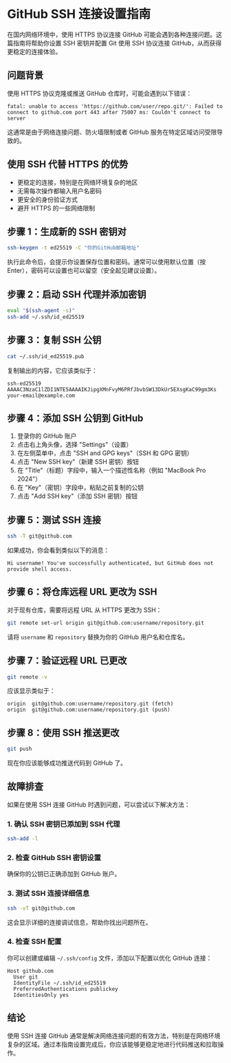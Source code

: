 # GitHub SSH 连接设置指南

在国内网络环境中，使用 HTTPS 协议连接 GitHub 可能会遇到各种连接问题。这篇指南将帮助你设置 SSH 密钥并配置 Git 使用 SSH 协议连接 GitHub，从而获得更稳定的连接体验。

## 问题背景

使用 HTTPS 协议克隆或推送 GitHub 仓库时，可能会遇到以下错误：

```
fatal: unable to access 'https://github.com/user/repo.git/': Failed to connect to github.com port 443 after 75007 ms: Couldn't connect to server
```

这通常是由于网络连接问题、防火墙限制或者 GitHub 服务在特定区域访问受限导致的。

## 使用 SSH 代替 HTTPS 的优势

- 更稳定的连接，特别是在网络环境复杂的地区
- 无需每次操作都输入用户名密码
- 更安全的身份验证方式
- 避开 HTTPS 的一些网络限制

## 步骤 1：生成新的 SSH 密钥对

```bash
ssh-keygen -t ed25519 -C "你的GitHub邮箱地址"
```

执行此命令后，会提示你设置保存位置和密码。通常可以使用默认位置（按 Enter），密码可以设置也可以留空（安全起见建议设置）。

## 步骤 2：启动 SSH 代理并添加密钥

```bash
eval "$(ssh-agent -s)"
ssh-add ~/.ssh/id_ed25519
```

## 步骤 3：复制 SSH 公钥

```bash
cat ~/.ssh/id_ed25519.pub
```

复制输出的内容，它应该类似于：
```
ssh-ed25519 AAAAC3NzaC1lZDI1NTE5AAAAIKJipgXMnFvyM6PRfJbvbSW13DkUr5EXsgKaC99gm3Ks your-email@example.com
```

## 步骤 4：添加 SSH 公钥到 GitHub

1. 登录你的 GitHub 账户
2. 点击右上角头像，选择 "Settings"（设置）
3. 在左侧菜单中，点击 "SSH and GPG keys"（SSH 和 GPG 密钥）
4. 点击 "New SSH key"（新建 SSH 密钥）按钮
5. 在 "Title"（标题）字段中，输入一个描述性名称（例如 "MacBook Pro 2024"）
6. 在 "Key"（密钥）字段中，粘贴之前复制的公钥
7. 点击 "Add SSH key"（添加 SSH 密钥）按钮

## 步骤 5：测试 SSH 连接

```bash
ssh -T git@github.com
```

如果成功，你会看到类似以下的消息：
```
Hi username! You've successfully authenticated, but GitHub does not provide shell access.
```

## 步骤 6：将仓库远程 URL 更改为 SSH

对于现有仓库，需要将远程 URL 从 HTTPS 更改为 SSH：

```bash
git remote set-url origin git@github.com:username/repository.git
```

请将 `username` 和 `repository` 替换为你的 GitHub 用户名和仓库名。

## 步骤 7：验证远程 URL 已更改

```bash
git remote -v
```

应该显示类似于：
```
origin  git@github.com:username/repository.git (fetch)
origin  git@github.com:username/repository.git (push)
```

## 步骤 8：使用 SSH 推送更改

```bash
git push
```

现在你应该能够成功推送代码到 GitHub 了。

## 故障排查

如果在使用 SSH 连接 GitHub 时遇到问题，可以尝试以下解决方法：

### 1. 确认 SSH 密钥已添加到 SSH 代理

```bash
ssh-add -l
```

### 2. 检查 GitHub SSH 密钥设置

确保你的公钥已正确添加到 GitHub 账户。

### 3. 测试 SSH 连接详细信息

```bash
ssh -vT git@github.com
```

这会显示详细的连接调试信息，帮助你找出问题所在。

### 4. 检查 SSH 配置

你可以创建或编辑 `~/.ssh/config` 文件，添加以下配置以优化 GitHub 连接：

```
Host github.com
  User git
  IdentityFile ~/.ssh/id_ed25519
  PreferredAuthentications publickey
  IdentitiesOnly yes
```

## 结论

使用 SSH 连接 GitHub 通常是解决网络连接问题的有效方法，特别是在网络环境复杂的区域。通过本指南设置完成后，你应该能够更稳定地进行代码推送和拉取操作。 
